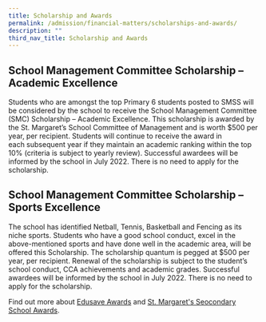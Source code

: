 ```yaml
---
title: Scholarship and Awards
permalink: /admission/financial-matters/scholarships-and-awards/
description: ""
third_nav_title: Scholarship and Awards
---
```

School Management Committee Scholarship – Academic Excellence
-------------------------------------------------------------

Students who are amongst the top Primary 6 students posted to SMSS will be considered by the school to receive the School Management Committee (SMC) Scholarship – Academic Excellence. This scholarship is awarded by the St. Margaret’s School Committee of Management and is worth $500 per year, per recipient. Students will continue to receive the award in each subsequent year if they maintain an academic ranking within the top 10% (criteria is subject to yearly review). Successful awardees will be informed by the school in July 2022. There is no need to apply for the scholarship.

  

School Management Committee Scholarship – Sports Excellence
-----------------------------------------------------------

The school has identified Netball, Tennis, Basketball and Fencing as its niche sports. Students who have a good school conduct, excel in the above-mentioned sports and have done well in the academic area, will be offered this Scholarship. The scholarship quantum is pegged at $500 per year, per recipient. Renewal of the scholarship is subject to the student’s school conduct, CCA achievements and academic grades. Successful awardees will be informed by the school in July 2022. There is no need to apply for the scholarship.

  

Find out more about [Edusave Awards](/admission/financial-matters/scholarships-and-awards/edusave-awards) and [St. Margaret's Seocondary School Awards](/admission/financial-matters/scholarships-and-awards/st-margarets-secondary-school-awards).